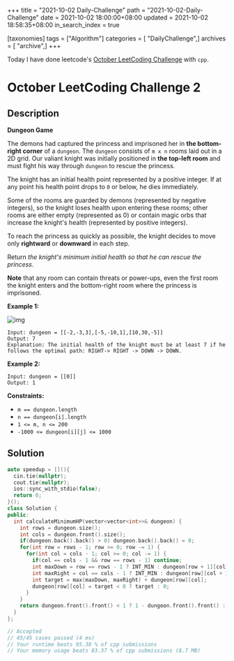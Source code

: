 +++
title = "2021-10-02 Daily-Challenge"
path = "2021-10-02-Daily-Challenge"
date = 2021-10-02 18:00:00+08:00
updated = 2021-10-02 18:58:35+08:00
in_search_index = true

[taxonomies]
tags = ["Algorithm"]
categories = [ "DailyChallenge",]
archives = [ "archive",]
+++

Today I have done leetcode's [October LeetCoding Challenge](https://leetcode.com/problems/dungeon-game/) with `cpp`.

<!-- more -->

# October LeetCoding Challenge 2

## Description

**Dungeon Game**

The demons had captured the princess and imprisoned her in **the bottom-right corner** of a `dungeon`. The `dungeon` consists of `m x n` rooms laid out in a 2D grid. Our valiant knight was initially positioned in **the top-left room** and must fight his way through `dungeon` to rescue the princess.

The knight has an initial health point represented by a positive integer. If at any point his health point drops to `0` or below, he dies immediately.

Some of the rooms are guarded by demons (represented by negative integers), so the knight loses health upon entering these rooms; other rooms are either empty (represented as 0) or contain magic orbs that increase the knight's health (represented by positive integers).

To reach the princess as quickly as possible, the knight decides to move only **rightward** or **downward** in each step.

Return *the knight's minimum initial health so that he can rescue the princess*.

**Note** that any room can contain threats or power-ups, even the first room the knight enters and the bottom-right room where the princess is imprisoned.

 

**Example 1:**

![img](https://assets.leetcode.com/uploads/2021/03/13/dungeon-grid-1.jpg)

```
Input: dungeon = [[-2,-3,3],[-5,-10,1],[10,30,-5]]
Output: 7
Explanation: The initial health of the knight must be at least 7 if he follows the optimal path: RIGHT-> RIGHT -> DOWN -> DOWN.
```

**Example 2:**

```
Input: dungeon = [[0]]
Output: 1
```

 

**Constraints:**

- `m == dungeon.length`
- `n == dungeon[i].length`
- `1 <= m, n <= 200`
- `-1000 <= dungeon[i][j] <= 1000`

## Solution

``` cpp
auto speedup = [](){
  cin.tie(nullptr);
  cout.tie(nullptr);
  ios::sync_with_stdio(false);
  return 0;
}();
class Solution {
public:
  int calculateMinimumHP(vector<vector<int>>& dungeon) {
    int rows = dungeon.size();
    int cols = dungeon.front().size();
    if(dungeon.back().back() > 0) dungeon.back().back() = 0;
    for(int row = rows - 1; row >= 0; row -= 1) {
      for(int col = cols - 1; col >= 0; col -= 1) {
        if(col == cols - 1 && row == rows - 1) continue;
        int maxDown = row == rows - 1 ? INT_MIN : dungeon[row + 1][col];
        int maxRight = col == cols - 1 ? INT_MIN : dungeon[row][col + 1];
        int target = max(maxDown, maxRight) + dungeon[row][col];
        dungeon[row][col] = target < 0 ? target : 0;
      }
    }
    return dungeon.front().front() < 1 ? 1 - dungeon.front().front() : 1;
  }
};

// Accepted
// 45/45 cases passed (4 ms)
// Your runtime beats 95.38 % of cpp submissions
// Your memory usage beats 83.37 % of cpp submissions (8.7 MB)
```
